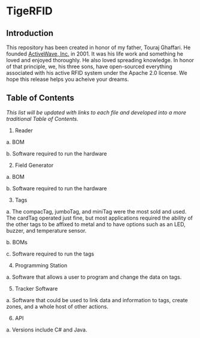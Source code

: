 # TigeRFID

## Introduction

This repository has been created in honor of my father, Touraj Ghaffari. He founded [ActiveWave, Inc.](http://www.activewaveinc.com/) in 2001. It was his life work and something he loved and enjoyed thoroughly. He also loved spreading knowledge. In honor of that principle, we, his three sons, have open-sourced everything associated with his active RFID system under the Apache 2.0 license. We hope this release helps you acheive your dreams.

## Table of Contents

*This list will be updated with links to each file and developed into a more traditional Table of Contents.*

1. Reader

  a. BOM
  
  b. Software required to run the hardware
  
2. Field Generator

  a. BOM
  
  b. Software required to run the hardware
  
3. Tags

  a. The compacTag, jumboTag, and miniTag were the most sold and used. The cardTag operated just fine, but most applications required the ability of the other tags to be affixed to metal and to have options such as an LED, buzzer, and temperature sensor.
  
  b. BOMs
  
  c. Software required to run the tags
  
4. Programming Station

  a. Software that allows a user to program and change the data on tags.
  
5. Tracker Software

  a. Software that could be used to link data and information to tags, create zones, and a whole host of other actions.
  
6. API

  a. Versions include C# and Java.
